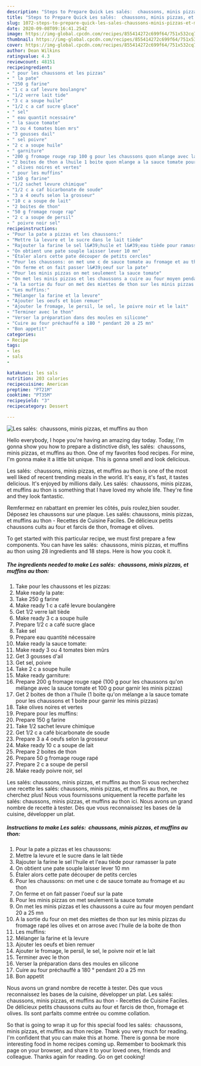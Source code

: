 ```yaml
---
description: "Steps to Prepare Quick Les salés:  chaussons, minis pizzas, et muffins au thon"
title: "Steps to Prepare Quick Les salés:  chaussons, minis pizzas, et muffins au thon"
slug: 1072-steps-to-prepare-quick-les-sales-chaussons-minis-pizzas-et-muffins-au-thon
date: 2020-09-08T09:16:41.254Z
image: https://img-global.cpcdn.com/recipes/855414272c699f64/751x532cq70/les-sales-chaussons-minis-pizzas-et-muffins-au-thon-photo-principale-de-la-recette.jpg
thumbnail: https://img-global.cpcdn.com/recipes/855414272c699f64/751x532cq70/les-sales-chaussons-minis-pizzas-et-muffins-au-thon-photo-principale-de-la-recette.jpg
cover: https://img-global.cpcdn.com/recipes/855414272c699f64/751x532cq70/les-sales-chaussons-minis-pizzas-et-muffins-au-thon-photo-principale-de-la-recette.jpg
author: Dean Wilkins
ratingvalue: 4.3
reviewcount: 48151
recipeingredient:
- " pour les chaussons et les pizzas"
- " la pate"
- "250 g farine"
- "1 c a caf levure boulangre"
- "1/2 verre lait tide"
- "3 c a soupe huile"
- "1/2 c a caf sucre glace"
- " sel"
- " eau quantit ncessaire"
- " la sauce tomate"
- "3 ou 4 tomates bien mrs"
- "3 gousses dail"
- " sel poivre"
- "2 c a soupe huile"
- " garniture"
- "200 g fromage rouge rap 100 g pour les chaussons quon mlange avec la sauce tomate et 100 g pour garnir les minis pizzas"
- "2 boites de thon a lhuile 1 boite quon mlange a la sauce tomate pour les chaussons et 1 boite pour garnir les minis pizzas"
- " olives noires et vertes"
- " pour les muffins"
- "150 g farine"
- "1/2 sachet levure chimique"
- "1/2 c a caf bicarbonate de soude"
- "3 a 4 oeufs selon la grosseur"
- "10 c a soupe de lait"
- "2 boites de thon"
- "50 g fromage rouge rap"
- "2 c a soupe de persil"
- " poivre noir sel"
recipeinstructions:
- "Pour la pate a pizzas et les chaussons:"
- "Mettre la levure et le sucre dans le lait tiède"
- "Rajouter la farine le sel l&#39;huile et l&#39;eau tiède pour ramasser la pate"
- "On obtient une pate souple laisser lever 10 mn"
- "Étaler alors cette pate découper de petits cercles"
- "Pour les chaussons: on met une c de sauce tomate au fromage et au thon"
- "On ferme et on fait passer l&#39;oeuf sur la pate"
- "Pour les minis pizzas on met seulement la sauce tomate"
- "On met les minis pizzas et les chaussons a cuire au four moyen pendant 20 a 25 mn"
- "A la sortie du four on met des miettes de thon sur les minis pizzas du fromage rapé les olives et on arrose avec l&#39;huile de la boite de thon"
- "Les muffins:"
- "Mélanger la farine et la levure"
- "Ajouter les oeufs et bien remuer"
- "Ajouter le fromage, le persil, le sel, le poivre noir et le lait"
- "Terminer avec le thon"
- "Verser la préparation dans des moules en silicone"
- "Cuire au four préchauffé a 180 ° pendant 20 a 25 mn"
- "Bon appetit"
categories:
- Recipe
tags:
- les
- sals
- 

katakunci: les sals  
nutrition: 203 calories
recipecuisine: American
preptime: "PT21M"
cooktime: "PT35M"
recipeyield: "3"
recipecategory: Dessert

---
```



![Les salés:  chaussons, minis pizzas, et muffins au thon](https://img-global.cpcdn.com/recipes/855414272c699f64/751x532cq70/les-sales-chaussons-minis-pizzas-et-muffins-au-thon-photo-principale-de-la-recette.jpg)

Hello everybody, I hope you're having an amazing day today. Today, I'm gonna show you how to prepare a distinctive dish, les salés:  chaussons, minis pizzas, et muffins au thon. One of my favorites food recipes. For mine, I'm gonna make it a little bit unique. This is gonna smell and look delicious.

Les salés:  chaussons, minis pizzas, et muffins au thon is one of the most well liked of recent trending meals in the world. It's easy, it's fast, it tastes delicious. It's enjoyed by millions daily. Les salés:  chaussons, minis pizzas, et muffins au thon is something that I have loved my whole life. They're fine and they look fantastic.

Remfermez en rabattant en premier les côtés, puis roulez,bien souder. Déposez les chaussons sur une plaque. Les salés: chaussons, minis pizzas, et muffins au thon - Recettes de Cuisine Faciles. De délicieux petits chaussons cuits au four et farcis de thon, fromage et olives.


To get started with this particular recipe, we must first prepare a few components. You can have les salés:  chaussons, minis pizzas, et muffins au thon using 28 ingredients and 18 steps. Here is how you cook it.

<!--inarticleads1-->

##### The ingredients needed to make Les salés:  chaussons, minis pizzas, et muffins au thon:

1. Take  pour les chaussons et les pizzas:
1. Make ready  la pate:
1. Take 250 g farine
1. Make ready 1 c a café levure boulangère
1. Get 1/2 verre lait tiède
1. Make ready 3 c a soupe huile
1. Prepare 1/2 c a café sucre glace
1. Take  sel
1. Prepare  eau quantité nécessaire
1. Make ready  la sauce tomate:
1. Make ready 3 ou 4 tomates bien mûrs
1. Get 3 gousses d&#39;ail
1. Get  sel, poivre
1. Take 2 c a soupe huile
1. Make ready  garniture:
1. Prepare 200 g fromage rouge rapé (100 g pour les chaussons qu&#39;on mélange avec la sauce tomate et 100 g pour garnir les minis pizzas)
1. Get 2 boites de thon a l&#39;huile (1 boite qu&#39;on mélange a la sauce tomate pour les chaussons et 1 boite pour garnir les minis pizzas)
1. Take  olives noires et vertes
1. Prepare  pour les muffins:
1. Prepare 150 g farine
1. Take 1/2 sachet levure chimique
1. Get 1/2 c a café bicarbonate de soude
1. Prepare 3 a 4 oeufs selon la grosseur
1. Make ready 10 c a soupe de lait
1. Prepare 2 boites de thon
1. Prepare 50 g fromage rouge rapé
1. Prepare 2 c a soupe de persil
1. Make ready  poivre noir, sel


Les salés: chaussons, minis pizzas, et muffins au thon Si vous recherchez une recette les salés: chaussons, minis pizzas, et muffins au thon, ne cherchez plus! Nous vous fournissons uniquement la recette parfaite les salés: chaussons, minis pizzas, et muffins au thon ici. Nous avons un grand nombre de recette à tester. Dès que vous reconnaissez les bases de la cuisine, développer un plat. 

<!--inarticleads2-->

##### Instructions to make Les salés:  chaussons, minis pizzas, et muffins au thon:

1. Pour la pate a pizzas et les chaussons:
1. Mettre la levure et le sucre dans le lait tiède
1. Rajouter la farine le sel l&#39;huile et l&#39;eau tiède pour ramasser la pate
1. On obtient une pate souple laisser lever 10 mn
1. Étaler alors cette pate découper de petits cercles
1. Pour les chaussons: on met une c de sauce tomate au fromage et au thon
1. On ferme et on fait passer l&#39;oeuf sur la pate
1. Pour les minis pizzas on met seulement la sauce tomate
1. On met les minis pizzas et les chaussons a cuire au four moyen pendant 20 a 25 mn
1. A la sortie du four on met des miettes de thon sur les minis pizzas du fromage rapé les olives et on arrose avec l&#39;huile de la boite de thon
1. Les muffins:
1. Mélanger la farine et la levure
1. Ajouter les oeufs et bien remuer
1. Ajouter le fromage, le persil, le sel, le poivre noir et le lait
1. Terminer avec le thon
1. Verser la préparation dans des moules en silicone
1. Cuire au four préchauffé a 180 ° pendant 20 a 25 mn
1. Bon appetit


Nous avons un grand nombre de recette à tester. Dès que vous reconnaissez les bases de la cuisine, développer un plat. Les salés: chaussons, minis pizzas, et muffins au thon - Recettes de Cuisine Faciles. De délicieux petits chaussons cuits au four et farcis de thon, fromage et olives. Ils sont parfaits comme entrée ou comme collation. 

So that is going to wrap it up for this special food les salés:  chaussons, minis pizzas, et muffins au thon recipe. Thank you very much for reading. I'm confident that you can make this at home. There is gonna be more interesting food in home recipes coming up. Remember to bookmark this page on your browser, and share it to your loved ones, friends and colleague. Thanks again for reading. Go on get cooking!
